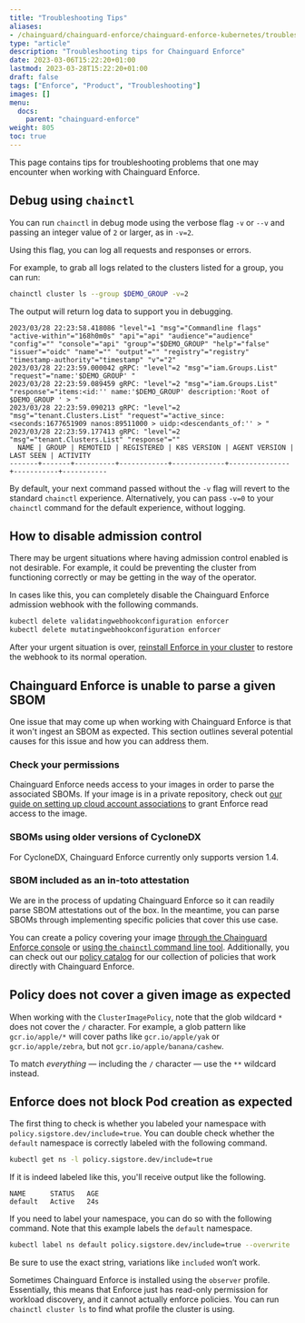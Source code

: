 ```yaml
---
title: "Troubleshooting Tips"
aliases: 
- /chainguard/chainguard-enforce/chainguard-enforce-kubernetes/troubleshooting-tips/
type: "article"
description: "Troubleshooting tips for Chainguard Enforce"
date: 2023-03-06T15:22:20+01:00
lastmod: 2023-03-28T15:22:20+01:00
draft: false
tags: ["Enforce", "Product", "Troubleshooting"]
images: []
menu:
  docs:
    parent: "chainguard-enforce"
weight: 805
toc: true
---
```


This page contains tips for troubleshooting problems that one may encounter when working with Chainguard Enforce. 

## Debug using `chainctl`

You can run `chainctl` in debug mode using the verbose flag `-v` or `--v` and passing an integer value of `2` or larger, as in `-v=2`. 

Using this flag, you can log all requests and responses or errors.

For example, to grab all logs related to the clusters listed for a group, you can run:

```sh
chainctl cluster ls --group $DEMO_GROUP -v=2
```

The output will return log data to support you in debugging. 

```
2023/03/28 22:23:58.418086 "level"=1 "msg"="Commandline flags" "active-within"="168h0m0s" "api"="api" "audience"="audience" "config"="" "console"="api" "group"="$DEMO_GROUP" "help"="false" "issuer"="oidc" "name"="" "output"="" "registry"="registry" "timestamp-authority"="timestamp" "v"="2"
2023/03/28 22:23:59.000042 gRPC: "level"=2 "msg"="iam.Groups.List" "request"="name:'$DEMO_GROUP' "
2023/03/28 22:23:59.089459 gRPC: "level"=2 "msg"="iam.Groups.List" "response"="items:<id:'' name:'$DEMO_GROUP' description:'Root of $DEMO_GROUP ' > "
2023/03/28 22:23:59.090213 gRPC: "level"=2 "msg"="tenant.Clusters.List" "request"="active_since:<seconds:1677651909 nanos:89511000 > uidp:<descendants_of:'' > "
2023/03/28 22:23:59.177413 gRPC: "level"=2 "msg"="tenant.Clusters.List" "response"=""
  NAME | GROUP | REMOTEID | REGISTERED | K8S VERSION | AGENT VERSION | LAST SEEN | ACTIVITY
-------+-------+----------+------------+-------------+---------------+-----------+-----------
```

By default, your next command passed without the `-v` flag will revert to the standard `chainctl` experience. Alternatively, you can pass `-v=0` to your `chainctl` command for the default experience, without logging. 

## How to disable admission control

There may be urgent situations where having admission control enabled is not desirable. For example, it could be preventing the cluster from functioning correctly or may be getting in the way of the operator.

In cases like this, you can completely disable the Chainguard Enforce admission webhook with the following commands.

```sh
kubectl delete validatingwebhookconfiguration enforcer
kubectl delete mutatingwebhookconfiguration enforcer
```

After your urgent situation is over, [reinstall Enforce in your cluster](/chainguard/chainguard-enforce/chainguard-enforce-kubernetes/alternative-installation-methods/) to restore the webhook to its normal operation.


## Chainguard Enforce is unable to parse a given SBOM

One issue that may come up when working with Chainguard Enforce is that it won't ingest an SBOM as expected. This section outlines several potential causes for this issue and how you can address them.


### Check your permissions

Chainguard Enforce needs access to your images in order to parse the associated SBOMs. If your image is in a private repository, check out [our guide on setting up cloud account associations](/chainguard/chainguard-enforce/chainguard-enforce-kubernetes/cloud-account-associations/) to grant Enforce read access to the image.


### SBOMs using older versions of CycloneDX

For CycloneDX, Chainguard Enforce currently only supports version 1.4.

    
### SBOM included as an in-toto attestation

We are in the process of updating Chainguard Enforce so it can readily parse SBOM attestations out of the box. In the meantime, you can parse SBOMs through implementing specific policies that cover this use case.

You can create a policy covering your image [through the Chainguard Enforce console](/chainguard/chainguard-enforce/chainguard-enforce-kubernetes/chainguard-policies-ui/) or [using the `chainctl` command line tool](/chainguard/chainguard-enforce/chainguard-enforce-kubernetes/chainguard-policies-cli/). Additionally, you can check out our [policy catalog](https://console.enforce.dev/policies/catalog) for our collection of policies that work directly with Chainguard Enforce.


## Policy does not cover a given image as expected

When working with the `ClusterImagePolicy`, note that the glob wildcard `*` does not cover the `/` character. For example, a glob pattern like `gcr.io/apple/*` will cover paths like `gcr.io/apple/yak` or `gcr.io/apple/zebra`, but not `gcr.io/apple/banana/cashew`.

To match _everything_ — including the `/` character — use the `**` wildcard instead.


## Enforce does not block Pod creation as expected

The first thing to check is whether you labeled your namespace with `policy.sigstore.dev/include=true`. You can double check whether the `default` namespace is correctly labeled with the following command.

```sh
kubectl get ns -l policy.sigstore.dev/include=true
```

If it is indeed labeled like this, you'll receive output like the following.

```
NAME      STATUS   AGE
default   Active   24s
```

If you need to label your namespace, you can do so with the following command. Note that this example labels the `default` namespace.

```sh
kubectl label ns default policy.sigstore.dev/include=true --overwrite
```

Be sure to use the exact string, variations like `included` won’t work.

Sometimes Chainguard Enforce is installed using the `observer` profile. Essentially, this means that Enforce just has read-only permission for workload discovery, and it cannot actually enforce policies. You can run `chainctl cluster ls` to find what profile the cluster is using.
